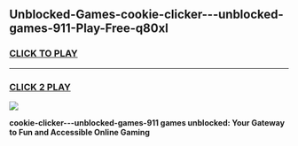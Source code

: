 
## Unblocked-Games-cookie-clicker---unblocked-games-911-Play-Free-q80xl
<h3>
<a href="https://premium76.site?title=cookie-clicker---unblocked-games-911&ref=20A">CLICK TO PLAY</a></h3>
<hr>

<h3>
<a href="https://premium76.site?title=cookie-clicker---unblocked-games-911&ref=20A">CLICK 2 PLAY</a>
  
</h3>

<a href="https://premium76.site?title=cookie-clicker---unblocked-games-911&ref=20A"><img src="https://clearcache.store/games.png"></a>


**cookie-clicker---unblocked-games-911 games unblocked: Your Gateway to Fun and Accessible Online Gaming**
